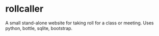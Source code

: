 rollcaller
==========

A small stand-alone website for taking roll for a class or meeting. Uses python, bottle, sqlite, bootstrap.